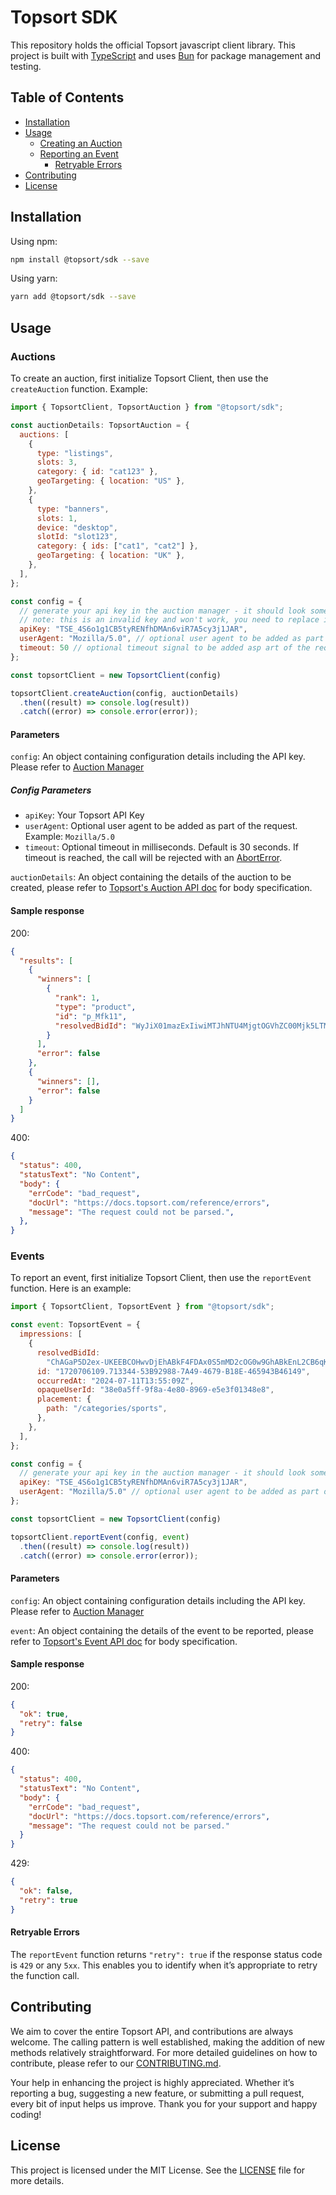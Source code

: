 # Topsort SDK

This repository holds the official Topsort javascript client library. This project is built with [TypeScript][typescript] and uses [Bun][bun] for package management and testing.

[typescript]: https://www.typescriptlang.org
[bun]: https://bun.sh/

## Table of Contents

- [Installation](#installation)
- [Usage](#usage)
  - [Creating an Auction](#auctions)
  - [Reporting an Event](#events)
    - [Retryable Errors](#retryable-errors)
- [Contributing](#contributing)
- [License](#license)

## Installation

Using npm:
```sh
npm install @topsort/sdk --save
```

Using yarn:
```sh
yarn add @topsort/sdk --save
```

## Usage

### Auctions

To create an auction, first initialize Topsort Client, then use the `createAuction` function. Example:

```js
import { TopsortClient, TopsortAuction } from "@topsort/sdk";

const auctionDetails: TopsortAuction = {
  auctions: [
    {
      type: "listings",
      slots: 3,
      category: { id: "cat123" },
      geoTargeting: { location: "US" },
    },
    {
      type: "banners",
      slots: 1,
      device: "desktop",
      slotId: "slot123",
      category: { ids: ["cat1", "cat2"] },
      geoTargeting: { location: "UK" },
    },
  ],
};

const config = {
  // generate your api key in the auction manager - it should look some thing like this
  // note: this is an invalid key and won't work, you need to replace it with your own
  apiKey: "TSE_4S6o1g1CB5tyRENfhDMAn6viR7A5cy3j1JAR",
  userAgent: "Mozilla/5.0", // optional user agent to be added as part of the request
  timeout: 50 // optional timeout signal to be added asp art of the request
};

const topsortClient = new TopsortClient(config)

topsortClient.createAuction(config, auctionDetails)
  .then((result) => console.log(result))
  .catch((error) => console.error(error));
```

#### Parameters

`config`: An object containing configuration details including the API key. Please refer to [Auction Manager](https://app.topsort.com/new/en-US/marketplace/account-settings/api-integration)

##### Config Parameters
- `apiKey`: Your Topsort API Key
- `userAgent`: Optional user agent to be added as part of the request. Example: `Mozilla/5.0`
- `timeout`: Optional timeout in milliseconds. Default is 30 seconds. If timeout is reached, the call will be rejected with an [AbortError](https://developer.mozilla.org/en-US/docs/Web/API/DOMException#aborterror).

`auctionDetails`: An object containing the details of the auction to be created, please refer to [Topsort's Auction API doc](https://docs.topsort.com/reference/createauctions) for body specification.

#### Sample response

200:
```json
{
  "results": [
    {
      "winners": [
        {
          "rank": 1,
          "type": "product",
          "id": "p_Mfk11",
          "resolvedBidId": "WyJiX01mazExIiwiMTJhNTU4MjgtOGVhZC00Mjk5LTMyNjYtY2ViYjAwMmEwZmE4IiwibGlzdGluZ3MiLCJkZWZhdWx0IiwiIl0=="
        }
      ],
      "error": false
    },
    {
      "winners": [],
      "error": false
    }
  ]
}
```
400:
```json
{
  "status": 400,
  "statusText": "No Content",
  "body": {
    "errCode": "bad_request",
    "docUrl": "https://docs.topsort.com/reference/errors",
    "message": "The request could not be parsed.",
  },
}
```

### Events

To report an event, first initialize Topsort Client, then use the `reportEvent` function. Here is an example:

```js
import { TopsortClient, TopsortEvent } from "@topsort/sdk";

const event: TopsortEvent = {
  impressions: [
    {
      resolvedBidId:
        "ChAGaP5D2ex-UKEEBCOHwvDjEhABkF4FDAx0S5mMD2cOG0w9GhABkEnL2CB6qKIoqeItVgA_InsKd2h0dHBzOi8vd3d3LndlYmEuYmUvZnIvcHJvbW8uaHRtbD91dG1fc291cmNlPW15c2hvcGkmdXRtX21lZGl1bT1iYW5uZXJfMTI4MHg0MDAmdXRtX2NvbnRlbnQ9ZGlzcGxheSZ1dG1fY2FtcGFpZ249c29sZGVuEAU",
      id: "1720706109.713344-53B92988-7A49-4679-B18E-465943B46149",
      occurredAt: "2024-07-11T13:55:09Z",
      opaqueUserId: "38e0a5ff-9f8a-4e80-8969-e5e3f01348e8",
      placement: {
        path: "/categories/sports",
      },
    },
  ],
};

const config = {
  // generate your api key in the auction manager - it should look some thing like this
  apiKey: "TSE_4S6o1g1CB5tyRENfhDMAn6viR7A5cy3j1JAR",
  userAgent: "Mozilla/5.0" // optional user agent to be added as part of the request
};

const topsortClient = new TopsortClient(config)

topsortClient.reportEvent(config, event)
  .then((result) => console.log(result))
  .catch((error) => console.error(error));
```

#### Parameters

`config`: An object containing configuration details including the API key. Please refer to [Auction Manager](https://app.topsort.com/new/en-US/marketplace/account-settings/api-integration)

`event`: An object containing the details of the event to be reported, please refer to [Topsort's Event API doc](https://docs.topsort.com/reference/reportevents) for body specification.

#### Sample response

200:
```json
{
  "ok": true,
  "retry": false
}
```
400:
```json
{
  "status": 400,
  "statusText": "No Content",
  "body": {
    "errCode": "bad_request",
    "docUrl": "https://docs.topsort.com/reference/errors",
    "message": "The request could not be parsed."
  }
}
```
429:
```json
{
  "ok": false,
  "retry": true
}
```

#### Retryable Errors

The `reportEvent` function returns `"retry": true` if the response status code is `429` or any `5xx`. This enables you to identify when it’s appropriate to retry the function call.

## Contributing

We aim to cover the entire Topsort API, and contributions are always welcome. The calling pattern is well established, making the addition of new methods relatively straightforward. For more detailed guidelines on how to contribute, please refer to our [CONTRIBUTING.md](CONTRIBUTING.md).

Your help in enhancing the project is highly appreciated. Whether it’s reporting a bug, suggesting a new feature, or submitting a pull request, every bit of input helps us improve. Thank you for your support and happy coding!

## License

This project is licensed under the MIT License. See the [LICENSE](LICENSE) file for more details.

